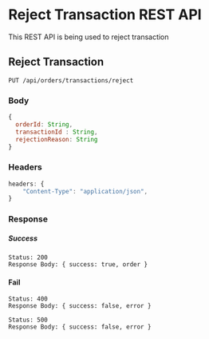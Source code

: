 # Reject Transaction REST API

This REST API is being used to reject transaction

## Reject Transaction  

`PUT /api/orders/transactions/reject`

### Body
```js
{
  orderId: String, 
  transactionId : String,
  rejectionReason: String
}
```

### Headers 
```js
headers: {
    "Content-Type": "application/json",
}
```

### Response

##### Success
    Status: 200
    Response Body: { success: true, order }

#### Fail
    Status: 400
    Response Body: { success: false, error }

    Status: 500
    Response Body: { success: false, error }